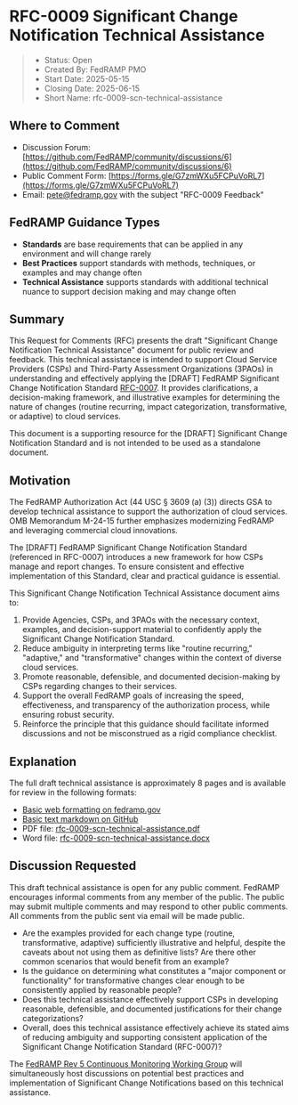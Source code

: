 # RFC-0009 Significant Change Notification Technical Assistance

> - Status: Open
> - Created By: FedRAMP PMO
> - Start Date: 2025-05-15
> - Closing Date: 2025-06-15
> - Short Name: rfc-0009-scn-technical-assistance
     
## Where to Comment

- Discussion Forum: [https://github.com/FedRAMP/community/discussions/6](https://github.com/FedRAMP/community/discussions/6)
- Public Comment Form: [https://forms.gle/G7zmWXu5FCPuVoRL7](https://forms.gle/G7zmWXu5FCPuVoRL7)
- Email: pete@fedramp.gov with the subject "RFC-0009 Feedback"

## FedRAMP Guidance Types

- **Standards** are base requirements that can be applied in any environment and will change rarely
- **Best Practices** support standards with methods, techniques, or examples and may change often
- **Technical Assistance** supports standards with additional technical nuance to support decision making and may change often


## Summary

This Request for Comments (RFC) presents the draft "Significant Change Notification Technical Assistance" document for public review and feedback. This technical assistance is intended to support Cloud Service Providers (CSPs) and Third-Party Assessment Organizations (3PAOs) in understanding and effectively applying the [DRAFT] FedRAMP Significant Change Notification Standard [RFC-0007](https://github.com/FedRAMP/rfcs/discussions/19). It provides clarifications, a decision-making framework, and illustrative examples for determining the nature of changes (routine recurring, impact categorization, transformative, or adaptive) to cloud services.

This document is a supporting resource for the [DRAFT] Significant Change Notification Standard and is not intended to be used as a standalone document.

## Motivation

The FedRAMP Authorization Act (44 USC § 3609 (a) (3)) directs GSA to develop technical assistance to support the authorization of cloud services. OMB Memorandum M-24-15 further emphasizes modernizing FedRAMP and leveraging commercial cloud innovations.

The [DRAFT] FedRAMP Significant Change Notification Standard (referenced in RFC-0007) introduces a new framework for how CSPs manage and report changes. To ensure consistent and effective implementation of this Standard, clear and practical guidance is essential. 

This Significant Change Notification Technical Assistance document aims to:

1. Provide Agencies, CSPs, and 3PAOs with the necessary context, examples, and decision-support material to confidently apply the Significant Change Notification Standard.
2. Reduce ambiguity in interpreting terms like "routine recurring," "adaptive," and "transformative" changes within the context of diverse cloud services.
3. Promote reasonable, defensible, and documented decision-making by CSPs regarding changes to their services.
4. Support the overall FedRAMP goals of increasing the speed, effectiveness, and transparency of the authorization process, while ensuring robust security.
5. Reinforce the principle that this guidance should facilitate informed discussions and not be misconstrued as a rigid compliance checklist.

## Explanation

The full draft technical assistance is approximately 8 pages and is available for review in the following formats:

- [Basic web formatting on fedramp.gov](https://fedramp.gov/updates/rfcs/0009)
- [Basic text markdown on GitHub](https://github.com/FedRAMP/community/discussions/6)
- PDF file: [rfc-0009-scn-technical-assistance.pdf](https://github.com/FedRAMP/rfcs/raw/main/rfc/assets/0009-scn-technical-assistance.pdf)
- Word file: [rfc-0009-scn-technical-assistance.docx](https://github.com/FedRAMP/rfcs/raw/main/rfc/assets/0009-scn-technical-assistance.docx)

## Discussion Requested

This draft technical assistance is open for any public comment. FedRAMP encourages informal comments from any member of the public. The public may submit multiple comments and may respond to other public comments. All comments from the public sent via email will be made public.

- Are the examples provided for each change type (routine, transformative, adaptive) sufficiently illustrative and helpful, despite the caveats about not using them as definitive lists? Are there other common scenarios that would benefit from an example?
- Is the guidance on determining what constitutes a "major component or functionality" for transformative changes clear enough to be consistently applied by reasonable people?
- Does this technical assistance effectively support CSPs in developing reasonable, defensible, and documented justifications for their change categorizations?
- Overall, does this technical assistance effectively achieve its stated aims of reducing ambiguity and supporting consistent application of the Significant Change Notification Standard (RFC-0007)?

The [FedRAMP Rev 5 Continuous Monitoring Working Group](https://www.fedramp.gov/20x/working-groups/rev5-monitoring/) will simultaneously host discussions on potential best practices and implementation of Significant Change Notifications based on this technical assistance.
